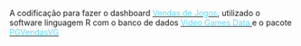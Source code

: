 A codificação para fazer o dashboard <a href='https://tiagocruz.shinyapps.io/Trabalho_Final-ME918/'><font color='#52deff'>Vendas de Jogos</font></a>, utilizado o software linguagem R com o banco de dados <a href='https://www.kaggle.com/datasets/ghassenkhaled/video-games-data' target='_blank'><font color='#52deff'> Video Games Data </font></a> e o pacote <a href='https://github.com/Tiago-HCruz/PGVendasVG' target='_blank'><font color='#52deff'> PGVendasVG </font></a>


